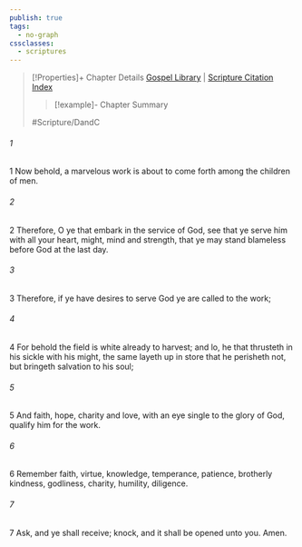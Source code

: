 ```yaml
---
publish: true
tags:
  - no-graph
cssclasses:
  - scriptures
---
```

>[!Properties]+ Chapter Details
>[Gospel Library](https://churchofjesuschrist.org/study/scriptures/dc-testament/dc/4?lang=eng)    |    [Scripture Citation Index](https://scriptures.byu.edu/#12e04::c12e04)
>>[!example]- Chapter Summary
>> 
> 
>
>#Scripture/DandC
###### 1
1 Now behold, a marvelous work is about to come forth among the children of men.
###### 2
2 Therefore, O ye that embark in the service of God, see that ye serve him with all your heart, might, mind and strength, that ye may stand blameless before God at the last day.
###### 3
3 Therefore, if ye have desires to serve God ye are called to the work;
###### 4
4 For behold the field is white already to harvest; and lo, he that thrusteth in his sickle with his might, the same layeth up in store that he perisheth not, but bringeth salvation to his soul;
###### 5
5 And faith, hope, charity and love, with an eye single to the glory of God, qualify him for the work.
###### 6
6 Remember faith, virtue, knowledge, temperance, patience, brotherly kindness, godliness, charity, humility, diligence.
###### 7
7 Ask, and ye shall receive; knock, and it shall be opened unto you. Amen.
